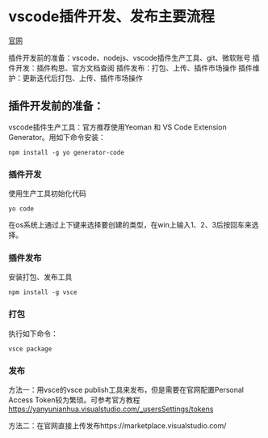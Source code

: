 

# vscode插件开发、发布主要流程

[官网](https://marketplace.visualstudio.com/manage)

插件开发前的准备：vscode、nodejs、vscode插件生产工具、git、微软账号
插件开发：插件构思、官方文档查阅
插件发布：打包、上传、插件市场操作
插件维护：更新迭代后打包、上传、插件市场操作 

## 插件开发前的准备：

vscode插件生产工具：官方推荐使用Yeoman 和 VS Code Extension Generator。用如下命令安装：

    npm install -g yo generator-code

### 插件开发

使用生产工具初始化代码

    yo code

在os系统上通过上下键来选择要创建的类型，在win上输入1、2、3后按回车来选择。

### 插件发布
安装打包、发布工具

    npm install -g vsce

### 打包
执行如下命令：

    vsce package

### 发布
方法一：用vsce的vsce publish工具来发布，但是需要在官网配置Personal Access Token较为繁琐。可参考官方教程
https://yanyunianhua.visualstudio.com/_usersSettings/tokens

方法二：在官网直接上传发布https://marketplace.visualstudio.com/